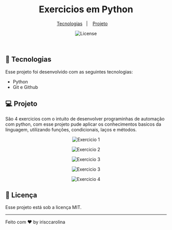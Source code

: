 <h1 align="center">Exercicios em Python</h1>

<p align="center">
  <a href="#-tecnologias">Tecnologias</a>&nbsp;&nbsp;&nbsp;|&nbsp;&nbsp;&nbsp;
  <a href="#-projeto">Projeto</a>&nbsp;&nbsp;&nbsp;&nbsp;&nbsp;&nbsp;

</p>

<p align="center">
  <img alt="License" src="https://img.shields.io/static/v1?label=license&message=MIT&color=49AA26&labelColor=000000">
</p>

<br>

## 🚀 Tecnologias

Esse projeto foi desenvolvido com as seguintes tecnologias:

- Python
- Git e Github

## 💻 Projeto

São 4 exercicios com o intuito de desenvolver programinhas de automação com python, com esse projeto pude aplicar os conhecimentos basicos da linguagem, utilizando funções, condicionais, laços e métodos. 

<p align="center">
  <img alt="Exercicio 1" src="![Alt text](../../../../../../C:/Users/iris_/OneDrive/%C3%81rea%20de%20Trabalho/Atividade%20em%20Python/assets/print-ativ-1.png)">
</p>

<p align="center">
  <img alt="Exercicio 2" src="![Alt text](../../../../../../C:/Users/iris_/OneDrive/%C3%81rea%20de%20Trabalho/Atividade%20em%20Python/assets/print-ativ-2.png)">
</p>

<p align="center">
  <img alt="Exercicio 3" src="![Alt text](../../../../../../C:/Users/iris_/OneDrive/%C3%81rea%20de%20Trabalho/Atividade%20em%20Python/assets/print-ativ-3-1.png)">
</p>

<p align="center">
  <img alt="Exercicio 3" src="C:![Alt text](../../../../../../C:/Users/iris_/OneDrive/%C3%81rea%20de%20Trabalho/Atividade%20em%20Python/assets/print-ativ-3-2.png)">
</p>

<p align="center">
  <img alt="Exercicio 4" src="![Alt text](../../../../../../C:/Users/iris_/OneDrive/%C3%81rea%20de%20Trabalho/Atividade%20em%20Python/assets/print-ativ-4.png)">
</p>

## 📝 Licença

Esse projeto está sob a licença MIT.

---

Feito com ♥ by irisccarolina

